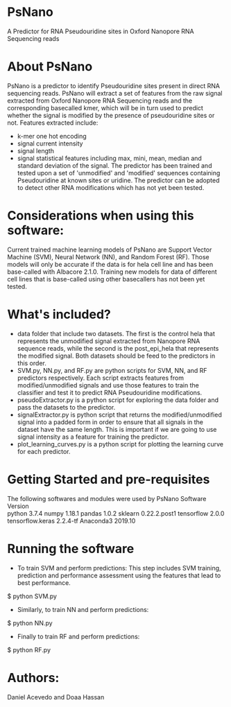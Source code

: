 # PsNano
A Predictor for RNA Pseudouridine sites in Oxford Nanopore RNA Sequencing reads

# About PsNano
PsNano is a predictor to identify Pseudouridine sites present in direct RNA sequencing reads. 
PsNano will extract a set of features from the raw signal extracted from Oxford Nanopore RNA Sequencing reads and the corresponding basecalled kmer, which will be in turn used to predict whether the signal is modified by the presence of pseudouridine sites or not. 
Features extracted include:
- k-mer one hot encoding
- signal current intensity
- signal length
- signal statistical features including max, mini, mean, median and standard deviation of the signal.
The predictor has been trained and tested upon a set of 'unmodified' and 'modified' sequences containing Pseudouridine at known sites or uridine. 
The predictor can be adopted to detect other RNA modifications which has not yet been tested.

# Considerations when using this software:
Current trained machine learning models of PsNano are Support Vector Machine (SVM), Neural Network (NN), and Random Forest (RF). 
Those models will only be accurate if the data is for hela cell line and has been base-called with Albacore 2.1.0.
Training new models for data of different cell lines that is base-called using other basecallers has not been yet tested. 

# What's included?

- data folder that include two datasets. The first is the control hela that represents the unmodified signal extracted from Nanopore RNA sequence reads, while the second is the post_epi_hela that represents the modified signal. Both datasets should be feed to the predictors in this order.
- SVM.py, NN.py, and RF.py  are python scripts for SVM, NN, and RF predictors respectively. Each script extracts features from modified/unmodified signals and use those features to train the classifier and test it to predict RNA Pseudouridine modifications. 
- pseudoExtractor.py is a python script for exploring the data folder and pass the datasets to the predictor. 
- signalExtractor.py is python script that returns the modified/unmodified signal into a padded form in order to ensure that all signals in the dataset have the same length. This is important if we are going to use signal intensity as a feature for training the predictor.
- plot_learning_curves.py is a python script for plotting the learning curve for each predictor.

# Getting Started and pre-requisites

The following softwares and modules were used by PsNano
Software			      Version   
python				      3.7.4
numpy				        1.18.1
pandas				      1.0.2
sklearn				      0.22.2.post1
tensorflow			    2.0.0
tensorflow.keras		2.2.4-tf
Anaconda3 			    2019.10

# Running the software
- To train SVM and perform predictions:
This step includes SVM training, prediction and performance assessment using the features that lead to best performance.

$ python SVM.py 

- Similarly, to train NN and perform predictions:

$ python NN.py 

- Finally to train RF and perform predictions:

$ python RF.py

# Authors:
Daniel Acevedo and Doaa Hassan

